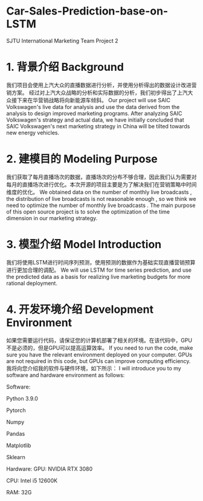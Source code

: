 # Car-Sales-Prediction-base-on-LSTM
SJTU International Marketing Team Project 2
# 1. 背景介绍 Background
我们项目会使用上汽大众的直播数据进行分析，并使用分析得出的数据设计改进营销方案。
经过对上汽大众战略的分析和实际数据的分析，我们初步得出了上汽大众接下来在华营销战略将向新能源车倾斜。
Our project will use SAIC Volkswagen's live data for analysis and use the data derived from the analysis to design improved marketing programs.
After analyzing SAIC Volkswagen's strategy and actual data, we have initially concluded that SAIC Volkswagen's next marketing strategy in China will be tilted towards new energy vehicles.

# 2. 建模目的 Modeling Purpose
我们获取了每月直播场次的数据，直播场次的分布不够合理，因此我们认为需要对每月的直播场次进行优化。本次开源的项目主要是为了解决我们在营销策略中时间维度的优化。
We obtained data on the number of monthly live broadcasts , the distribution of live broadcasts is not reasonable enough , so we think we need to optimize the number of monthly live broadcasts . The main purpose of this open source project is to solve the optimization of the time dimension in our marketing strategy.

# 3. 模型介绍 Model Introduction
我们将使用LSTM进行时间序列预测，使用预测的数据作为基础实现直播营销预算进行更加合理的调配。
We will use LSTM for time series prediction, and use the predicted data as a basis for realizing live marketing budgets for more rational deployment.

# 4. 开发环境介绍 Development Environment
如果您需要运行代码，请保证您的计算机部署了相关的环境。在该代码中，GPU不是必须的，但是GPU可以提高运算效率。
If you need to run the code, make sure you have the relevant environment deployed on your computer. GPUs are not required in this code, but GPUs can improve computing efficiency.
我将向您介绍我的软件与硬件环境，如下所示：
I will introduce you to my software and hardware environment as follows:


Software:

Python 3.9.0

Pytorch

Numpy

Pandas

Matplotlib

Sklearn

Hardware:
GPU: NVIDIA RTX 3080

CPU: Intel i5 12600K

RAM: 32G
